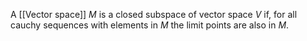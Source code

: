 A [[Vector space]] $M$ is a closed subspace of vector space $V$ if, for all cauchy sequences with elements in $M$ the limit points are also in $M$.
